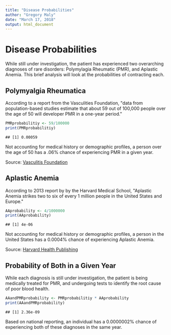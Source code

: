 ```yaml
---
title: "Disease Probabilities"
author: "Gregory Maly"
date: "March 17, 2018"
output: html_document
---
```




# Disease Probabilities

While still under investigation, the patient has experienced two overarching diagnoses of rare disorders: Polymylagia Rheumatic (PMR), and Aplastic Anemia. This brief analysis will look at the probabilities of contracting each.

## Polymyalgia Rheumatica

According to a report from the Vasculities Foundation, "data from population-based studies estimate that about 59 out of 100,000 people over the age of 50 will developer PMR in a one-year period."

```r
PMRprobabilitiy <- 59/100000
print(PMRprobabilitiy)
```

```
## [1] 0.00059
```

Not accounting for medical history or demographic profiles, a person over the age of 50 has a .06% chance of experiencing PMR in a given year.

Source: [Vasculitis Foundation](https://www.vasculitisfoundation.org/education/forms/polymyalgia-rheumatica/)

## Aplastic Anemia

According to 2013 report by by the Harvard Medical School, "Aplastic Anemia strikes two to six of every 1 million people in the United States and Europe." 


```r
AAprobability <- 4/1000000
print(AAprobability)
```

```
## [1] 4e-06
```

Not accounting for medical history or demographic profiles, a person in the United States has a 0.0004% chance of experiencing Aplastic Anemia.

Source: [Harvard Health Publishing](https://www.health.harvard.edu/heart-health/aplastic-anemia)

## Probability of Both in a Given Year
While each diagnosis is still under investigation, the patient is being medically treated for PMR, and undergoing tests to identify the root cause of poor blood health. 


```r
AAandPMRprobability <- PMRprobabilitiy * AAprobability
print(AAandPMRprobability)
```

```
## [1] 2.36e-09
```

Based on national reporting, an individual has a 0.0000002% chance of experiencing both of these diagnoses in the same year.
